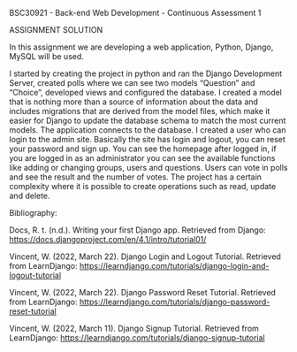 BSC30921 - Back-end Web Development - Continuous Assessment 1

ASSIGNMENT SOLUTION

In this assignment we are developing a web application, Python, Django, MySQL will be used.

I started by creating the project in python and ran the Django Development Server, created polls where we can see two models “Question” and “Choice”, developed views and configured the database. I created a model that is nothing more than a source of information about the data and includes migrations that are derived from the model files, which make it easier for Django to update the database schema to match the most current models. The application connects to the database. I created a user who can login to the admin site.
Basically the site has login and logout, you can reset your password and sign up. You can see the homepage after logged in, if you are logged in as an administrator you can see the available functions like adding or changing groups, users and questions. Users can vote in polls and see the result and the number of votes. The project has a certain complexity where it is possible to create operations such as read, update and delete.






Bibliography:

Docs, R. t. (n.d.). Writing your first Django app. Retrieved from Django: https://docs.djangoproject.com/en/4.1/intro/tutorial01/

Vincent, W. (2022, March 22). Django Login and Logout Tutorial. Retrieved from LearnDjango: https://learndjango.com/tutorials/django-login-and-logout-tutorial

Vincent, W. (2022, March 22). Django Password Reset Tutorial. Retrieved from LearnDjango: https://learndjango.com/tutorials/django-password-reset-tutorial

Vincent, W. (2022, March 11). Django Signup Tutorial. Retrieved from LearnDjango: https://learndjango.com/tutorials/django-signup-tutorial


